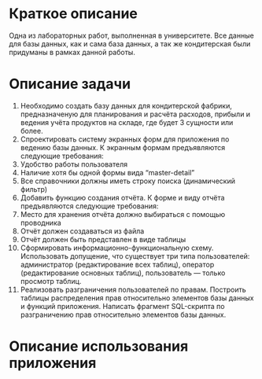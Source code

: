 # Краткое описание
Одна из лабораторных работ, выполненная в университете. Все данные для базы данных, как и сама база данных, а так же кондитерская были придуманы в рамках данной работы.
# Описание задачи
1. Необходимо создать базу данных для кондитерской фабрики, предназначеную для планирования и расчёта расходов, прибыли и ведения учёта продуктов на складе, где будет 3 сущности или более. 
2. Спроектировать систему экранных форм для приложения по ведению базы данных. К экранным формам предъявляются следующие требования:
  1. Удобство работы пользователя
  2. Наличие хотя бы одной формы вида “master-detail”
  3. Все справочники должны иметь строку поиска (динамический фильтр)
3. Добавить функцию создания отчёта. К форме и виду отчёта предъявляются следующие требования:
  1. Место для хранения отчёта должно выбираться с помощью проводника
  2. Отчёт должен создаваться из файла
  3. Отчёт должен быть представлен в виде таблицы
4. Сформировать информационно-функциональную схему. Использовать допущение, что существует три типа пользователей: администратор (редактирование всех таблиц), оператор (редактирование основных таблиц), пользователь — только просмотр таблиц. 
5. Реализовать разграничения пользователей по правам. Построить таблицы распределения прав относительно элементов базы данных и функций приложения. Написать фрагмент SQL-скрипта по разграничению прав относительно элементов базы данных.
# Описание использования приложения
